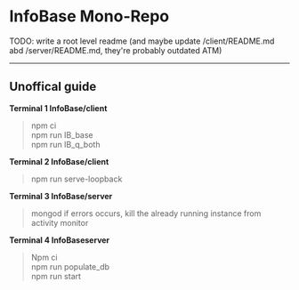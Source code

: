 # InfoBase Mono-Repo

TODO: write a root level readme (and maybe update /client/README.md abd /server/README.md, they're probably outdated ATM)

-------------------------------------------------------------------------------------------------------------------------------
						
## Unoffical guide

**Terminal 1    InfoBase/client**  
> npm ci  
> npm run IB_base  
> npm run IB_q_both

**Terminal 2    InfoBase/client**  
> npm run serve-loopback

**Terminal 3    InfoBase/server**  
> mongod 
	if errors occurs, kill the already running instance from activity monitor
		
**Terminal 4    InfoBaseserver**  
> Npm ci  
> npm run populate_db  
> npm run start
